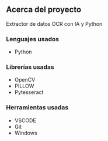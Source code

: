## **Acerca del proyecto**

Extractor de datos OCR con IA y Python

### **Lenguajes usados**

- Python

### **Librerías usadas**

- OpenCV
- PILLOW
- Pytesseract

### **Herramientas usadas** 

- VSCODE
- Git
- Windows
